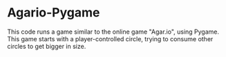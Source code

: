 # Agario-Pygame
This code runs a game similar to the online game "Agar.io", using Pygame. This game starts with a player-controlled circle, trying to consume other circles to get bigger in size. 
